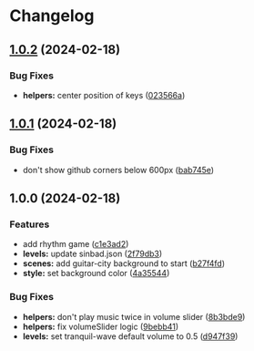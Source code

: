 # Changelog

## [1.0.2](https://github.com/remarkablegames/rhythmism/compare/v1.0.1...v1.0.2) (2024-02-18)


### Bug Fixes

* **helpers:** center position of keys ([023566a](https://github.com/remarkablegames/rhythmism/commit/023566a660618995a2ea983b4e4f1696adf2cbc5))

## [1.0.1](https://github.com/remarkablegames/rhythmism/compare/v1.0.0...v1.0.1) (2024-02-18)


### Bug Fixes

* don't show github corners below 600px ([bab745e](https://github.com/remarkablegames/rhythmism/commit/bab745e9d4e3de24a25ccbdaaf6c3964132e2201))

## 1.0.0 (2024-02-18)


### Features

* add rhythm game ([c1e3ad2](https://github.com/remarkablegames/rhythmism/commit/c1e3ad217dee836b2598c9778ec6c937f676ccae))
* **levels:** update sinbad.json ([2f79db3](https://github.com/remarkablegames/rhythmism/commit/2f79db36614108f0d66fe2c3a431eb7044ee403b))
* **scenes:** add guitar-city background to start ([b27f4fd](https://github.com/remarkablegames/rhythmism/commit/b27f4fd7bc3a8a0f4874c2f72039acb9ef44c046))
* **style:** set background color ([4a35544](https://github.com/remarkablegames/rhythmism/commit/4a3554429889809667ebe0935cffe0f96c274118))


### Bug Fixes

* **helpers:** don't play music twice in volume slider ([8b3bde9](https://github.com/remarkablegames/rhythmism/commit/8b3bde9f0501f78474f2de370f756369a1491333))
* **helpers:** fix volumeSlider logic ([9bebb41](https://github.com/remarkablegames/rhythmism/commit/9bebb41c02f37f3da5e9ae9267a6890d3012f8ef))
* **levels:** set tranquil-wave default volume to 0.5 ([d947f39](https://github.com/remarkablegames/rhythmism/commit/d947f39dde8547029537a172d1319a642f7a34a9))
